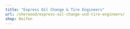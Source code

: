 ```yaml
---
title: "Express Oil Change & Tire Engineers"
url: /sherwood/express-oil-change-und-tire-engineers/
shop: Reifen
---
```

